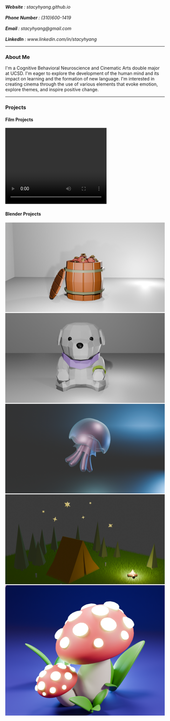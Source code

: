 <html>
  <body>
    <address> <b> Website </b>: stacyhyang.github.io </address>
    <br>
    <address> <b> Phone Number </b>: (310)600-1419 </address>
    <br>
    <address> <b> Email </b>: stacyhyang@gmail.com </address>
    <br> 
    <address> <b> LinkedIn </b>: www.linkedin.com/in/stacyhyang </address>
    <hr>
    <h3 class="centered-heading">About Me</h3>
    <p> I'm a Cognitive Behavioral Neuroscience and Cinematic Arts double major at UCSD. I'm eager to explore the development of the human mind and its impact on learning and the formation of new language. I'm interested in creating cinema through the use of various elements that evoke emotion, explore themes, and inspire positive change.</p>
    <hr>
    <h3 class="centered-heading">Projects</h3>
    <h4> Film Projects </h4>
    <video width="320" height="240" controls>
      <source src="Downloads/STACY_Exoriation.mp4" type="video/mp4">
    </video>
    <h4> Blender Projects </h4>
    <img src="Barrel.png" alt="Barrel of Apples">
    <img src="Sara.png" alt="Stuffed Dog">
    <img src="Jellyfish_Matte.png" alt="Jellyfish">
    <img src="Campground.png" alt="Campground">
    <img src="Mushroom.png" alt="Glowing Mushroom">
  </body>
</html>
